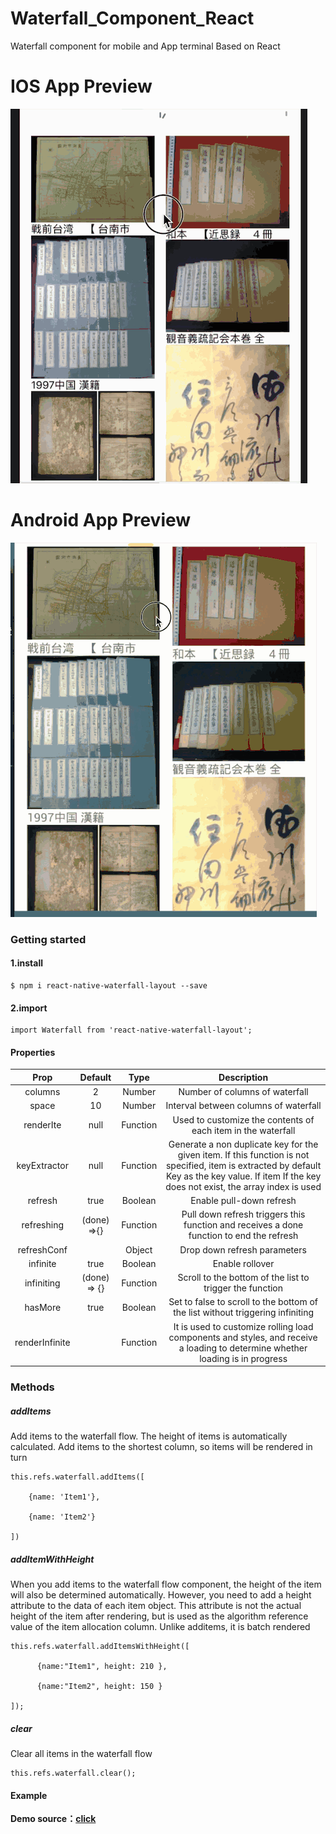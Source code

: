 # Waterfall_Component_React
 Waterfall component for mobile and App terminal Based on React

 
 IOS App Preview
 ========

![iOS](./preview/ios.gif)

 Android App Preview
 =========


![Android](./preview/android.gif)



### Getting started
#### 1.install
```
$ npm i react-native-waterfall-layout --save
```
#### 2.import
```
import Waterfall from 'react-native-waterfall-layout';
```

#### Properties  
|    Prop       |      Default   |  Type        |  Description             |
|:-----------------:|:--------------:|:-----------------:|:------------------------------:|
|    columns      |        2       |  Number      |  Number of columns of waterfall              |
|    space        |       10       |  Number      |  Interval between columns of waterfall        |
|    renderIte    |      null      |  Function    |  Used to customize the contents of each item in the waterfall  |
|keyExtractor   |  null             |  Function       |   Generate a non duplicate key for the given item. If this function is not specified, item is extracted by default Key as the key value. If item If the key does not exist, the array index is used|
|refresh         |    true      |         Boolean   |      Enable pull-down refresh|
|refreshing      |  (done) =>{}   | Function   |     Pull down refresh triggers this function and receives a done function to end the refresh|
|refreshConf     |                 |      Object | Drop down refresh parameters|
|infinite       |       true          |      Boolean  |      Enable rollover|
|infiniting   |       (done) => {}  |  Function    |    Scroll to the bottom of the list to trigger the function|
|hasMore    |       true          |     Boolean     |   Set to false to scroll to the bottom of the list without triggering infiniting|
|renderInfinite      |              |     Function  |     It is used to customize rolling load components and styles, and receive a loading to determine whether loading is in progress|



### Methods
##### addItems

Add items to the waterfall flow. The height of items is automatically calculated. Add items to the shortest column, so items will be rendered in turn
```
this.refs.waterfall.addItems([

    {name: 'Item1'}, 

    {name: 'Item2'}

])
```
##### addItemWithHeight

When you add items to the waterfall flow component, the height of the item will also be determined automatically. However, you need to add a height attribute to the data of each item object. This attribute is not the actual height of the item after rendering, but is used as the algorithm reference value of the item allocation column. Unlike additems, it is batch rendered
```
this.refs.waterfall.addItemsWithHeight([

      {name:"Item1", height: 210 },

      {name:"Item2", height: 150 }

]);
```
##### clear

Clear all items in the waterfall flow
```
this.refs.waterfall.clear();
```


#### Example
 **Demo source：[click](https://github.com/ThorinChen/Waterfall_Component_React/example/index.js)**
